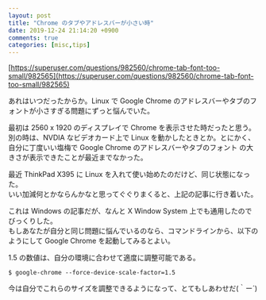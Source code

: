 ```yaml
---
layout: post
title: "Chrome のタブやアドレスバーが小さい時"
date: 2019-12-24 21:14:20 +0900
comments: true
categories: [misc,tips]
---
```

[https://superuser.com/questions/982560/chrome-tab-font-too-small/982565](https://superuser.com/questions/982560/chrome-tab-font-too-small/982565)

あれはいつだったからか。Linux で Google Chrome のアドレスバーやタブのフォントが小さすぎる問題にずっと悩んでいた。

最初は 2560 x 1920 のディスプレイで Chrome を表示させた時だったと思う。別の時は、NVDIA なビデオカード上で Linux を動かしたときとか。とにかく、自分に丁度いい塩梅で Google Chrome のアドレスバーやタブのフォント の大きさが表示できたことが最近までなかった。

最近 ThinkPad X395 に Linux を入れて使い始めたのだけど、同じ状態になった。  
いい加減何とかならんかなと思ってぐぐりまくると、上記の記事に行き着いた。

これは Windows の記事だが、なんと X Window System 上でも通用したのでびっくりした。  
もしあなたが自分と同じ問題に悩んでいるのなら、コマンドラインから、以下のようにして Google Chrome を起動してみるとよい。

1.5 の数値は、自分の環境に合わせて適度に調整可能である。

```
$ google-chrome --force-device-scale-factor=1.5
```

今は自分でこれらのサイズを調整できるようになって、とてもしあわせだ(｀ー´)
